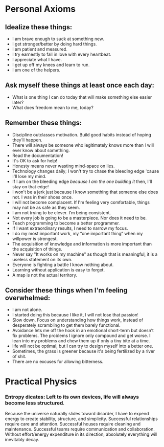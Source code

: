 
# Personal Axioms

## Idealize these things:
* I am brave enough to suck at something new.
* I get stronger/better by doing hard things.
* I am patient and measured.
* I try earnestly to fall in love with every heartbeat.
* I appreciate what I have.
* I get up off my knees and learn to run.
* I am one of the helpers.

## Ask myself these things at least once each day:
* What is one thing I can do today that will make something else easier later?
* What does freedom mean to me, today?

## Remember these things:
* Discipline outclasses motivation. Build good habits instead of hoping they'll happen.
* There will always be someone who legitimately knows more than I will ever know about something.
* Read the documentation!
* It's OK to ask for help!
* Honesty means never wasting mind-space on lies.
* Technology changes daily; I won't try to chase the bleeding edge 'cause I'll lose my mind.
* If I am on the bleeding edge *because I am the one building it* then, I'll stay on that edge!
* I won't be a jerk just because I know something that someone else does not. I was in their shoes once.
* I will not become complacent. If I'm feeling very comfortable, things may not be as safe as they seem.
* I am not trying to be clever. I'm being consistent.
* Not every job is going to be a masterpiece. Nor does it need to be.
* Teach programming to become a better programmer.
* If I want extraordinary results, I need to narrow my focus.
* I do my most important work, my “one important thing” when my willpower is strongest.
* The acquisition of knowledge and information is more important than the acquisition of things.
* Never say "It works on my machine" as though that is meaningful, it is a useless statement on its own.
* Everyone is fighting a battle I know nothing about.
* Learning without application is easy to forget.
* A map is not the actual territory.

## Consider these things when I'm feeling overwhelmed:
* I am not alone.
* I started doing this because I like it, I will not lose that passion!
* Slow down. Focus on understanding how things work, instead of desperately scrambling to get them barely functional.
* Avoidance lets me off the hook in an emotional short-term but doesn’t fix problems. The problems I ignore only compound and get worse. I lean into my problems and chew them up if only a tiny bite at a time.
* life will not be optimal, but I can try to design myself into a better one.
* Sometimes, the grass is greener because it's being fertilized by a river of shit.
* There are no excuses for allowing bitterness.

# Practical Physics

### Entropy dicates: Left to its own devices, life will always become less structured.
Because the universe naturally slides toward disorder, I have to expend energy to create stability, structure, and simplicity. Successful relationships require care and attention. Successful houses require cleaning and maintenance. Successful teams require communication and collaboration. Without effort/energy expenditure in its direction, absolutely everything will inevitably decay.